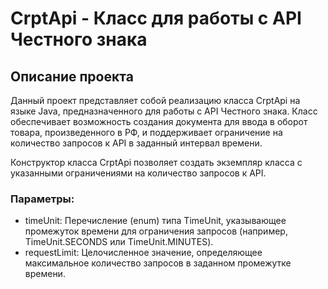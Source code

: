 # CrptApi - Класс для работы с API Честного знака

## Описание проекта
Данный проект представляет собой реализацию класса CrptApi на языке Java, предназначенного для работы с API Честного знака. Класс обеспечивает возможность создания документа для ввода в оборот товара, произведенного в РФ, и поддерживает ограничение на количество запросов к API в заданный интервал времени.

Конструктор класса CrptApi позволяет создать экземпляр класса с указанными ограничениями на количество запросов к API.
### Параметры:
- timeUnit: Перечисление (enum) типа TimeUnit, указывающее промежуток времени для ограничения запросов (например, TimeUnit.SECONDS или TimeUnit.MINUTES).
- requestLimit: Целочисленное значение, определяющее максимальное количество запросов в заданном промежутке времени.

